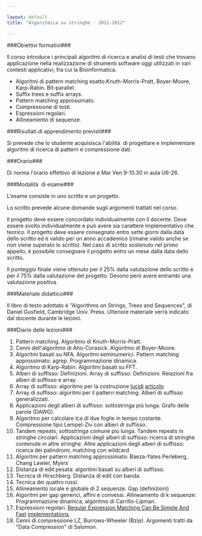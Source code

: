 ```yaml
---

layout: default
title: "Algoritmica su stringhe - 2011-2012"

---
```


###Obiettivi formativi###

Il corso introduce i principali algoritmi di ricerca e analisi di testi che trovano applicazione
nella realizzazione di strumenti software oggi utilizzati in vari contesti applicativi, fra cui la Bioinformatica.

* Algoritmi di pattern matching esatto:Knuth-Morris-Pratt, Boyer-Moore, Karp-Rabin. Bit-parallel.
* Suffix trees e suffix arrays.
* Pattern matching approssimato.
* Compressione di testi.
* Espressioni regolari.
* Allineamento di sequenze.

###Risultati di apprendimento previsti###

Si prevede che lo studente acquisisca l'abilità  di progettare e implementare algoritmi di ricerca di pattern e compressione dati.

###Orario###

Di norma l'orario effettivo di lezione è Mar Ven 9-10.30 in aula U6-26.

###Modalità  di esame###

L'esame consiste in uno scritto e un progetto.

Lo scritto prevede alcune domande sugli argomenti trattati nel corso.

Il progetto deve essere concordato individualmente con il docente. Deve essere svolto individualmente e può avere sia carattere implementativo che teorico. Il progetto deve essere consegnato entro sette giorni dalla data dello scritto ed è valido per un anno accademico (rimane valido anche se non viene superato lo scritto). Nel caso di scritto sostenuto nel primo appello, è possibile consegnare il progetto entro un mese dalla data dello scritto.

Il punteggio finale viene ottenuto per il 25% dalla valutazione dello scritto e per il 75% dalla valutazione del progetto. Devono però avere entrambi una valutazione positiva.


###Materiale didattico###

Il libro di testo adottato è "Algorithms on Strings, Trees and Sequences", di Daniel Gusfield, Cambridge Univ. Press.
Ulteriore materiale verrà indicato dal docente durante le lezioni.

###Diario delle lezioni###


1. Pattern matching. Algoritmo di Knuth-Morris-Pratt.
1. Cenni dell'algoritmo di Aho-Corasick. Algoritmo di Boyer-Moore.
1. Algoritmi basati su NFA. Algoritmi seminumerici. Pattern matching approssimato: agrep. Programmazione dinamica.
1. Algoritmo di Karp-Rabin. Algoritmi basati su FFT.
1. Alberi di suffisso: Definizioni. Array di suffisso: Definizioni. Relazioni fra alberi di suffisso e array.
1. Array di suffisso: algoritmo per la costruzione
   [lucidi](http://courses.csail.mit.edu/6.851/spring10/scribe/lec07.pdf)
[articolo](http://algo2.iti.kit.edu/english/736.php)
1. Array di suffisso: algoritmi per il pattern matching. Alberi di
   suffisso generalizzati.
1. Applicazioni degli alberi di suffisso: sottostringa più lunga. Grafo delle parole (DAWG).
1. Algoritmo per calcolare lca di due foglie in tempo costante.
Compressione tipo Lempel-Ziv con alberi di suffisso.
1. Tandem repeats, sottostringa comune più lunga. Tandem repeats in stringhe circolari.
Applicazioni degli alberi di suffisso: ricerca di stringhe contenute in altre stringhe. Altre applicazioni degli alberi di suffisso: ricerca dei palindromi, matching con wildcard
1. Algoritmi per pattern matching approssimato: Baeza-Yates Perleberg, Chang Lawler, Myers
1. Distanza di edit pesata: algoritmi basati su alberi di suffisso.
1. Tecnica di Hirschberg. Distanza di edit con banda.
1. Tecnica dei quattro russi.
1. Allineamento locale e globale di 2 sequenze. Gap (definizioni)
1. Algoritmi per gap generici, affini e convessi. Allineamento di k sequenze: Programmazione dinamica, algoritmo di Carrillo-Lipman.
1. Espressioni regolari.
[Regular Expression Matching Can Be Simple And Fast](http://swtch.com/~rsc/regexp/regexp1.html) [implementations](http://swtch.com/~rsc/regexp/).
1. Cenni di compressione LZ, Burrows-Wheeler (Bzip). Argomenti tratti da "Data
Compression" di Salomon.
